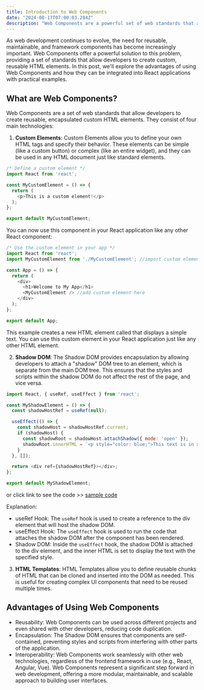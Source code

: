 ```yaml
---
title: Introduction to Web Components
date: "2024-08-17T07:00:03.284Z"
description: "Web Components are a powerful set of web standards that allow developers to create reusable, encapsulated custom HTML elements. By combining technologies like Custom Elements, Shadow DOM, and HTML Templates, Web Components enable you to build modular and self-contained UI elements that can be used across different projects and frameworks."
---
```


As web development continues to evolve, the need for reusable, maintainable, and framework components has become increasingly important. Web Components offer a powerful solution to this problem, providing a set of standards that allow developers to create custom, reusable HTML elements. In this post, we'll explore the advantages of using Web Components and how they can be integrated into React applications with practical examples.

## What are Web Components?

Web Components are a set of web standards that allow developers to create reusable, encapsulated custom HTML elements. They consist of four main technologies:

1. **Custom Elements**: 
Custom Elements allow you to define your own HTML tags and specify their behavior. These elements can be simple (like a custom button) or complex (like an entire widget), and they can be used in any HTML document just like standard elements.

```js
/* Define a custom element */
import React from 'react';

const MyCustomElement = () => {
  return (
    <p>This is a custom element!</p>
  );
};

export default MyCustomElement;
```

You can now use this component in your React application like any other React component:

```js
/* Use the custom element in your app */
import React from 'react';
import MyCustomElement from './MyCustomElement'; //import custom element

const App = () => {
  return (
    <div>
      <h1>Welcome to My App</h1>
      <MyCustomElement /> //add custom element here
    </div>
  );
};

export default App;
```

This example creates a new HTML element called <MyCustomElement> that displays a simple text. You can use this custom element in your React application just like any other HTML element.

2. **Shadow DOM**:
The Shadow DOM provides encapsulation by allowing developers to attach a "shadow" DOM tree to an element, which is separate from the main DOM tree. This ensures that the styles and scripts within the shadow DOM do not affect the rest of the page, and vice versa.

```js
import React, { useRef, useEffect } from 'react';

const MyShadowElement = () => {
  const shadowHostRef = useRef(null);

  useEffect(() => {
    const shadowHost = shadowHostRef.current;
    if (shadowHost) {
      const shadowRoot = shadowHost.attachShadow({ mode: 'open' });
      shadowRoot.innerHTML = `<p style="color: blue;">This text is in a shadow DOM!</p>`;
    }
  }, []);

  return <div ref={shadowHostRef}></div>;
};

export default MyShadowElement;
```

or click link to see the code >> [sample code](https://codesandbox.io/s/sandbox/elated-noyce-59hwwl)

Explanation:
- useRef Hook: The `useRef` hook is used to create a reference to the div element that will host the shadow DOM.
- useEffect Hook: The `useEffect` hook is used to run the code that attaches the shadow DOM after the component has been rendered.
- Shadow DOM: Inside the `useEffect` hook, the shadow DOM is attached to the div element, and the inner HTML is set to display the text with the specified style.

3. **HTML Templates**:
HTML Templates allow you to define reusable chunks of HTML that can be cloned and inserted into the DOM as needed. This is useful for creating complex UI components that need to be reused multiple times.


## Advantages of Using Web Components
- Reusability: Web Components can be used across different projects and even shared with other developers, reducing code duplication.
- Encapsulation: The Shadow DOM ensures that components are self-contained, preventing styles and scripts from interfering with other parts of the application.
- Interoperability: Web Components work seamlessly with other web technologies, regardless of the frontend framework in use (e.g., React, Angular, Vue).
Web Components represent a significant step forward in web development, offering a more modular, maintainable, and scalable approach to building user interfaces.